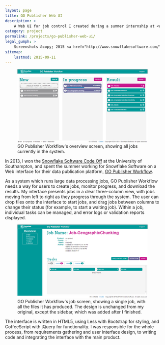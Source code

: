 ```yaml
---
layout: page
title: GO Publisher Web UI
description: >
    A Web UI for job control I created during a summer internship at <a href="http://www.snowflakesoftware.com/">Snowflake Software</a>.
category: project
permalink: /projects/go-publisher-web-ui/
legal_gumph: >
    Screenshots &copy; 2015 <a href="http://www.snowflakesoftware.com/">Snowflake Software</a>, all rights reserved.
sitemap:
    lastmod: 2015-09-11
---
```


<figure>
	<img alt="Screenshot of GO Publisher Workflow's overview screen" src="/img/projects/go-publisher-web-ui/overview-screen.png">
	<figcaption>GO Publisher Workflow's overview screen, showing all jobs currently in the system.</figcaption>
</figure>

In 2013, I won the [Snowflake Software Code Off](http://www.snowflakesoftware.com/2013/03/code-off-2013/) at the University of Southampton, and spent the summer working for Snowflake Software on a Web interface for their data publication platform, [GO Publisher Workflow][gpw].

As a system which runs large data processing jobs, GO Publisher Workflow needs a way for users to create jobs, monitor progress, and download the results. My interface presents jobs in a clear three-column view, with jobs moving from left to right as they progress through the system. The user can drop files onto the interface to start jobs, and drag jobs between columns to change their status (for example, to start a waiting job). Within a job, individual tasks can be managed, and error logs or validation reports displayed.

<figure>
	<img alt="Screenshot of GO Publisher Workflow's job screen" src="/img/projects/go-publisher-web-ui/job-screen.png">
	<figcaption>GO Publisher Workflow's job screen, showing a single job, with all the files it has produced. The design is unchanged from my original, except the sidebar, which was added after I finished.</figcaption>
</figure>

The interface is written in HTML5, using Less with Bootstrap for styling, and CoffeeScript with jQuery for functionality. I was responsible for the whole process, from requirements gathering and user interface design, to writing code and integrating the interface with the main product.

[gpw]: http://www.snowflakesoftware.com/products/gopublisher/workflow/

